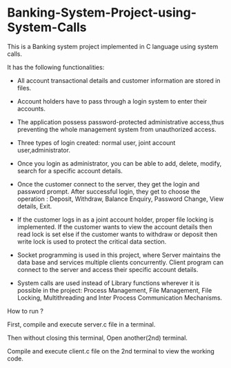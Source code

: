 # Banking-System-Project-using-System-Calls

This is a Banking system project implemented in C language using system calls.

It has the following functionalities:

- All account transactional details and customer information are stored in files.

- Account holders have to pass through a login system to enter their accounts.

- The application possess password-protected administrative access,thus preventing the whole management system from unauthorized access.

- Three types of login created: normal user, joint account user,administrator.

- Once you login as administrator, you can be able to add, delete, modify, search for a
specific account details.

- Once the customer connect to the server, they get the login and password prompt.
After successful login, they get to choose the operation : Deposit, Withdraw, Balance Enquiry, Password Change, View details, Exit.

- If the customer logs in as a joint account holder, proper file locking is implemented. If the customer wants to view the account details then read lock is set else if the customer wants to withdraw or deposit then write lock is used to protect the critical data section.

- Socket programming is used in this project, where Server maintains the data base and services multiple clients concurrently. Client program can connect to the server and access their specific account details.

- System calls are used instead of Library functions wherever it is possible in the project:
Process Management, File Management, File Locking, Multithreading and Inter Process Communication Mechanisms.


How to run ?

First, compile and execute server.c file in a terminal.

Then without closing this terminal, Open another(2nd) terminal.

Compile and execute client.c file on the 2nd terminal to view the working code.
